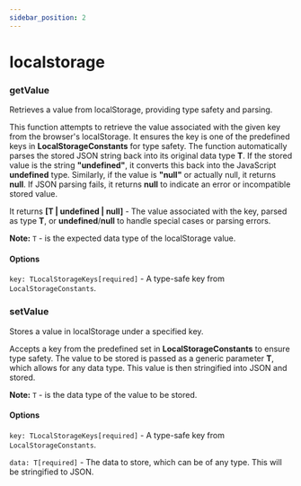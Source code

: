 ```yaml
---
sidebar_position: 2
---
```


# localstorage

### getValue

Retrieves a value from localStorage, providing type safety and parsing.

This function attempts to retrieve the value associated with the given key from the browser's localStorage.
It ensures the key is one of the predefined keys in **LocalStorageConstants** for type safety.
The function automatically parses the stored JSON string back into its original data type **T**.
If the stored value is the string **"undefined"**, it converts this back into the JavaScript **undefined** type.
Similarly, if the value is **"null"** or actually null, it returns **null**. If JSON parsing fails, it returns **null** to indicate an error or incompatible stored value.

It returns **[T | undefined | null]** - The value associated with the key, parsed as type **T**, or **undefined**/**null** to handle special cases or parsing errors.

**Note:** `T` - is the expected data type of the localStorage value.

#### Options

`key: TLocalStorageKeys[required]` - A type-safe key from `LocalStorageConstants`.

### setValue

Stores a value in localStorage under a specified key.

Accepts a key from the predefined set in **LocalStorageConstants** to ensure type safety. The value to be stored is passed as a generic parameter **T**, which allows for any data type. This value is then stringified into JSON and stored.

**Note:** `T` - is the data type of the value to be stored.

#### Options

`key: TLocalStorageKeys[required]` - A type-safe key from `LocalStorageConstants`.

`data: T[required]` - The data to store, which can be of any type. This will be stringified to JSON.
